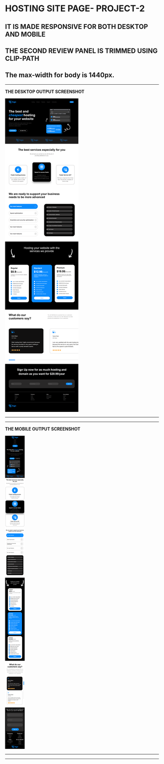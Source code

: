 # HOSTING SITE PAGE- PROJECT-2

## IT IS MADE RESPONSIVE FOR BOTH DESKTOP AND MOBILE

## THE SECOND REVIEW PANEL IS TRIMMED USING CLIP-PATH

## The max-width for body is 1440px.

--------------------------------------------------

**THE DESKTOP OUTPUT SCREENSHOT**

![myPC-DESKTOP-OUTPUT](./myPC-DESKTOP-OUTPUT.png)


-------------------------------------------------
-------------------------------------------------

**THE MOBILE OUTPUT SCREENSHOT**

![MOBILE-OUTPUT](./MOBILE-OUTPUT.png)

-------------------------------------------------
-------------------------------------------------